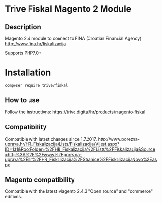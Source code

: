 # Trive Fiskal Magento 2 Module

## Description
Magento 2.4 module to connect to FINA (Croatian Financial Agency) http://www.fina.hr/fiskalizacija

Supports PHP7.0+

# Installation
```
composer require trive/fiskal
```

## How to use
Follow the instructions: https://trive.digital/hr/products/magento-fiskal

## Compatibility
Compatible with latest changes since 1.7.2017.
http://www.porezna-uprava.hr/HR_Fiskalizacija/Lists/Fiskalizacija/Vijest.aspx?ID=131&RootFolder=%2FHR_Fiskalizacija%2FLists%2FFiskalizacija&Source=http%3A%2F%2Fwww%2Eporezna-uprava%2Ehr%2FHR_Fiskalizacija%2FStranice%2FFiskalizacijaNovo%2Easpx

## Magento compatibility
Compatible with the latest Magento 2.4.3 "Open source" and "commerce" editions.

